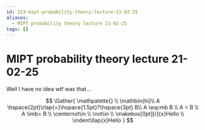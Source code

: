 ```yaml
---
id: 123-mipt-probability-theory-lecture-21-02-25
aliases:
  - MIPT probability theory lecture 21-02-25
tags: []
---
```


# MIPT probability theory lecture 21-02-25

Well I have no idea wtf was that...

$$
\Gather{
\mathpalette{} \\
\mathbin{hi}\\
A \hspace{2pt}\rlap{=}\hspace{1.5pt}?\hspace{3pt} B\\
A \eqcmb B \\
A = B \\
A \imb= B \\
\centernot\in \\
\not\in \\
\makebox[0pt][r]{x}Hello \\
\indent\llap{x}Hello
}
$$
